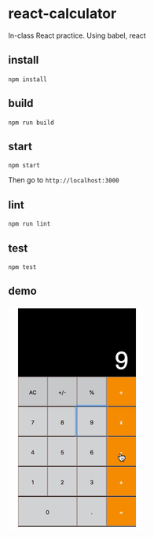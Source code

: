 # react-calculator
In-class React practice. Using babel, react

## install
```
npm install
```

## build
```
npm run build
```

## start
```
npm start
```
Then go to `http://localhost:3000`

## lint
```
npm run lint
```

## test
```
npm test
```

## demo
![](demo.gif)
